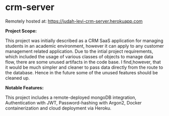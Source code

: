 # crm-server

Remotely hosted at: https://judah-levi-crm-server.herokuapp.com

**Project Scope:**

This project was initially described as a CRM SaaS application for managing students in an academic environment, however it can apply to any customer management related application. Due to the intial project requirements, which included the usage of various classes of objects to manage data flow, there are some unused artifacts in the code base. I find,however, that it would be much simpler and cleaner to pass data directly from the route to the database. Hence in the future some of the unused features should be cleaned up. 

**Notable Features:**

This project includes a remote-deployed mongoDB integration, Authentication with JWT, Password-hashing with Argon2, Docker containerization and cloud deployment via Heroku. 

